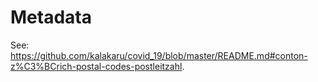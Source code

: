 # Metadata
See: https://github.com/kalakaru/covid_19/blob/master/README.md#conton-z%C3%BCrich-postal-codes-postleitzahl. 
